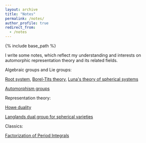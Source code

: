 ```yaml
---
layout: archive
title: "Notes"
permalink: /notes/
author_profile: true
redirect_from:
  - /notes
---
```


{% include base_path %}

I write some notes, which reflect my understanding and interests on automorphic representation theory and its related fields. 

Algebraic groups and Lie groups:

[Root system](https://glucklichrui.github.io/files/Root_system.pdf), [Borel-Tits theory](https://glucklichrui.github.io/files/Borel_Tits_theory.pdf), [Luna's theory of spherical systems](https://glucklichrui.github.io/files/Classification_of_spherical_varieties.pdf)


[Automorphism groups](https://glucklichrui.github.io/files/Automorphism_groups.pdf)


Representation theory:

[Howe duality](https://glucklichrui.github.io/files/Howe_duality.pdf)


[Langlands dual group for spherical varieties](https://glucklichrui.github.io/files/Dual_group.pdf)


Classics: 


[Factorization of Period Integrals](https://glucklichrui.github.io/files/Factorization.pdf) 






